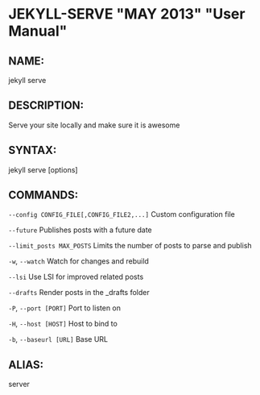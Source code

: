 JEKYLL-SERVE "MAY 2013" "User Manual"
=================================

NAME:
----

jekyll serve

DESCRIPTION:
-----------

Serve your site locally and make sure it is awesome

SYNTAX:
------

jekyll serve [options]

COMMANDS:
--------

`--config CONFIG_FILE[,CONFIG_FILE2,...]`
  Custom configuration file

`--future`
  Publishes posts with a future date

`--limit_posts MAX_POSTS`
  Limits the number of posts to parse and publish

`-w`, `--watch`
  Watch for changes and rebuild

`--lsi`
  Use LSI for improved related posts

`--drafts`
  Render posts in the _drafts folder
 
`-P`, `--port [PORT]`
  Port to listen on

`-H`, `--host [HOST]`
  Host to bind to

`-b`, `--baseurl [URL]` 
  Base URL

ALIAS:
-------

server
